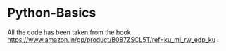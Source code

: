 # Python-Basics

All the code has been taken from the book https://www.amazon.in/gp/product/B087ZSCL5T/ref=ku_mi_rw_edp_ku .
